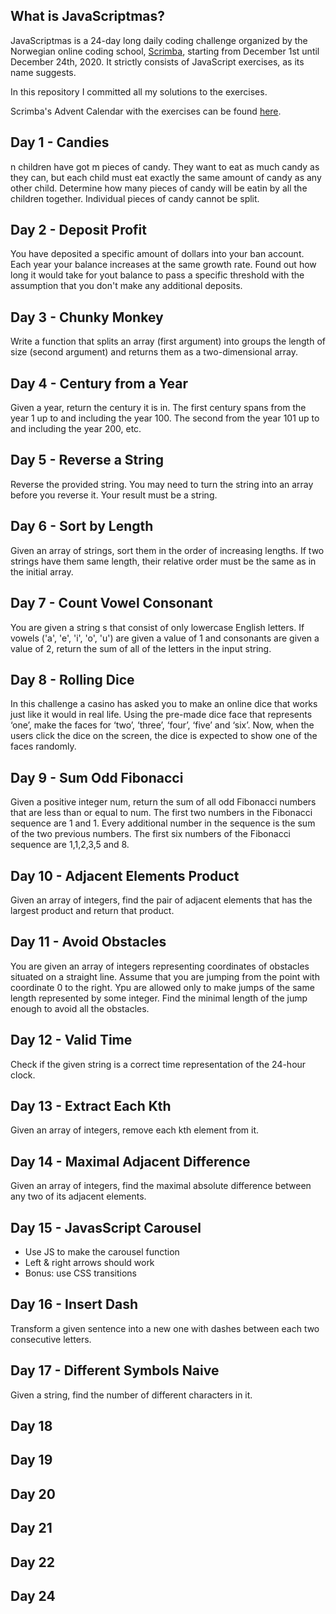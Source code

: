 ## What is JavaScriptmas?

 JavaScriptmas is a 24-day long daily coding challenge organized by the Norwegian online coding school, [Scrimba](https://scrimba.com/), starting from December 1st until December 24th, 2020.  It strictly consists of JavaScript exercises, as its name suggests.

In this repository I committed all my solutions to the exercises.

Scrimba's Advent Calendar with the exercises can be found [here](scrimba.com/learn/adventcalendar). 
 

## Day 1 - Candies
n children have got m pieces of candy. They want to eat as much candy as they can, but each child must eat exactly the same amount of candy as any other child.
Determine how many pieces of candy will be eatin by all the children together.
Individual pieces of candy cannot be split.

## Day 2 - Deposit Profit
You have deposited a specific amount of dollars into your ban account. 
Each year your balance increases at the same growth rate.
Found out how long it would take for yout balance to pass a specific threshold with the assumption that you don't make any additional deposits.

## Day 3 - Chunky Monkey
Write a function that splits an array (first argument) into groups the length of size (second argument) and returns them as a two-dimensional array.

## Day 4 - Century from a Year
Given a year, return the century it is in. 
The first century spans from the year 1 up to and including the year 100.
The second from the year 101 up to and including the year 200, etc.

## Day 5 - Reverse a String
Reverse the provided string. You may need to turn the string into an array before you reverse it. Your result must be a string.

## Day 6 - Sort by Length
Given an array of strings, sort them in the order of increasing lengths.
If two strings have them same length, their relative order must be the same as in the initial array.

## Day 7 - Count Vowel Consonant
You are given a string s that consist of only lowercase English letters.
If vowels ('a', 'e', 'i', 'o', 'u') are given a value of 1 and consonants are given a value of 2, return the sum of all of the letters in the input string.

## Day 8 - Rolling Dice
In this challenge a casino has asked you to make an online dice that works just like it would in real life. Using the pre-made dice face that represents ‘one’, make the faces for ‘two’, ‘three’, ‘four’, ‘five’ and ‘six’. Now, when the users click the dice on the screen, the dice is expected to show one of the faces randomly.

## Day 9 - Sum Odd Fibonacci
Given a positive integer num, return the sum of all odd Fibonacci numbers that are less than or equal to num. The first two numbers in the Fibonacci sequence are 1 and 1. Every additional number in the sequence is the sum of the two previous numbers. The first six numbers of the Fibonacci sequence are 1,1,2,3,5 and 8. 

## Day 10 - Adjacent Elements Product
Given an array of integers, find the pair of adjacent elements that has the largest product and return that product.

## Day 11 - Avoid Obstacles
You are given an array of integers representing coordinates of obstacles situated on a straight line. Assume that you are jumping from the point with coordinate 0 to the right. Ypu are allowed only to make jumps of the same length represented by some integer. Find the minimal length of the jump enough to avoid all the obstacles.

## Day 12 - Valid Time
Check if the given string is a correct time representation of the 24-hour clock.

## Day 13 - Extract Each Kth
Given an array of integers, remove each kth element from it.

## Day 14 - Maximal Adjacent Difference
Given an array of integers, find the maximal absolute difference between any two of its adjacent elements.

## Day 15 - JavasScript Carousel
- Use JS to make the carousel function
- Left & right arrows should work
- Bonus: use CSS transitions

## Day 16 - Insert Dash
Transform a given sentence into a new one with dashes between each two consecutive letters.

## Day 17 - Different Symbols Naive
Given a string, find the number of different characters in it.

## Day 18

## Day 19

## Day 20

## Day 21

## Day 22

## Day 24











